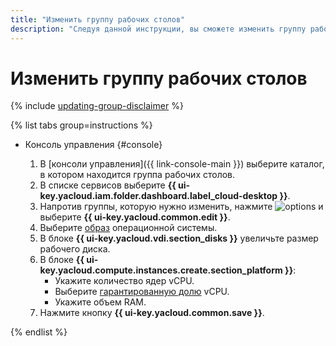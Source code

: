 ```yaml
---
title: "Изменить группу рабочих столов"
description: "Следуя данной инструкции, вы сможете изменить группу рабочих столов."
---
```


# Изменить группу рабочих столов

{% include [updating-group-disclaimer](../../../_includes/cloud-desktop/updating-group-disclaimer.md) %}

{% list tabs group=instructions %}

- Консоль управления {#console}

  1. В [консоли управления]({{ link-console-main }}) выберите каталог, в котором находится группа рабочих столов.
  1. В списке сервисов выберите **{{ ui-key.yacloud.iam.folder.dashboard.label_cloud-desktop }}**.
  1. Напротив группы, которую нужно изменить, нажмите ![options](../../../_assets/console-icons/ellipsis.svg) и выберите **{{ ui-key.yacloud.common.edit }}**.
  1. Выберите [образ](../../concepts/images.md) операционной системы.
  1. В блоке **{{ ui-key.yacloud.vdi.section_disks }}** увеличьте размер рабочего диска.
  1. В блоке **{{ ui-key.yacloud.compute.instances.create.section_platform }}**:
      * Укажите количество ядер vCPU.
      * Выберите [гарантированную долю](../../../compute/concepts/performance-levels.md) vCPU.
      * Укажите объем RAM.
  1. Нажмите кнопку **{{ ui-key.yacloud.common.save }}**.

{% endlist %}
